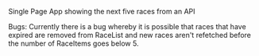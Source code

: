 Single Page App showing the next five races from an API

Bugs: 
Currently there is a bug whereby it is possible that races that have expired are removed from RaceList and new races aren't refetched before the number of RaceItems goes below 5. 